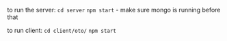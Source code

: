 to run the server:
`cd server`
`npm start` - make sure mongo is running before that

to run client:
`cd client/oto/`
`npm start`
